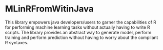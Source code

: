 # MLinRFromWitinJava
This library empowers java developers/users to garner the capabilities of R for performing machine learning tasks without actually having to write R scripts. The library provides an abstract way to generate model, perform training and perform prediction without having to worry about the compliant R syntaxes. 


